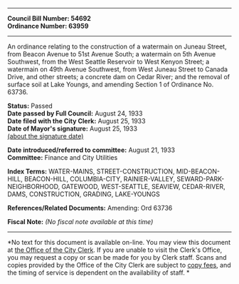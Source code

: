 * * * * *  
  
**Council Bill Number: [](#h0)[](#h2)54692**   
**Ordinance Number: 63959**  
  
* * * * *  
  
An ordinance relating to the construction of a watermain on Juneau Street, from Beacon Avenue to 51st Avenue South; a watermain on 5th Avenue Southwest, from the West Seattle Reservoir to West Kenyon Street; a watermain on 49th Avenue Southwest, from West Juneau Street to Canada Drive, and other streets; a concrete dam on Cedar River; and the removal of surface soil at Lake Youngs, and amending Section 1 of Ordinance No. 63736.  
  
**Status:** Passed   
**Date passed by Full Council:** August 24, 1933   
**Date filed with the City Clerk:** August 25, 1933   
**Date of Mayor's signature:** August 25, 1933   
[(about the signature date)](/~public/approvaldate.htm)   
  
  
**Date introduced/referred to committee:** August 21, 1933   
**Committee:** Finance and City Utilities   
  
**Index Terms:** WATER-MAINS, STREET-CONSTRUCTION, MID-BEACON-HILL, BEACON-HILL, COLUMBIA-CITY, RAINIER-VALLEY, SEWARD-PARK-NEIGHBORHOOD, GATEWOOD, WEST-SEATTLE, SEAVIEW, CEDAR-RIVER, DAMS, CONSTRUCTION, GRADING, LAKE-YOUNGS  
  
**References/Related Documents:** Amending: Ord 63736  
  
**Fiscal Note:** *(No fiscal note available at this time)*  
  
* * * * *  
  
*No text for this document is available on-line. You may view this document at [the Office of the City Clerk](http://www.seattle.gov/leg/clerk/contactUs.htm). If you are unable to visit the Clerk's Office, you may request a copy or scan be made for you by Clerk staff. Scans and copies provided by the Office of the City Clerk are subject to [copy fees](http://clerk.seattle.gov/~public/clerkfees.htm), and the timing of service is dependent on the availability of staff. *  
  
  
